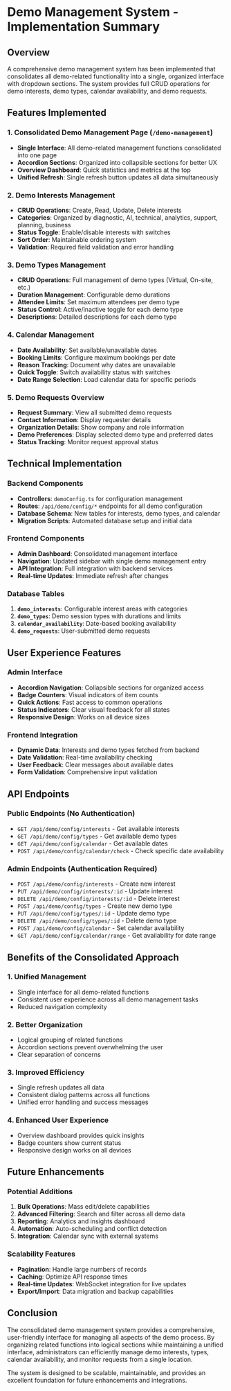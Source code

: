 # Demo Management System - Implementation Summary

## Overview
A comprehensive demo management system has been implemented that consolidates all demo-related functionality into a single, organized interface with dropdown sections. The system provides full CRUD operations for demo interests, demo types, calendar availability, and demo requests.

## Features Implemented

### 1. Consolidated Demo Management Page (`/demo-management`)
- **Single Interface**: All demo-related management functions consolidated into one page
- **Accordion Sections**: Organized into collapsible sections for better UX
- **Overview Dashboard**: Quick statistics and metrics at the top
- **Unified Refresh**: Single refresh button updates all data simultaneously

### 2. Demo Interests Management
- **CRUD Operations**: Create, Read, Update, Delete interests
- **Categories**: Organized by diagnostic, AI, technical, analytics, support, planning, business
- **Status Toggle**: Enable/disable interests with switches
- **Sort Order**: Maintainable ordering system
- **Validation**: Required field validation and error handling

### 3. Demo Types Management
- **CRUD Operations**: Full management of demo types (Virtual, On-site, etc.)
- **Duration Management**: Configurable demo durations
- **Attendee Limits**: Set maximum attendees per demo type
- **Status Control**: Active/inactive toggle for each demo type
- **Descriptions**: Detailed descriptions for each demo type

### 4. Calendar Management
- **Date Availability**: Set available/unavailable dates
- **Booking Limits**: Configure maximum bookings per date
- **Reason Tracking**: Document why dates are unavailable
- **Quick Toggle**: Switch availability status with switches
- **Date Range Selection**: Load calendar data for specific periods

### 5. Demo Requests Overview
- **Request Summary**: View all submitted demo requests
- **Contact Information**: Display requester details
- **Organization Details**: Show company and role information
- **Demo Preferences**: Display selected demo type and preferred dates
- **Status Tracking**: Monitor request approval status

## Technical Implementation

### Backend Components
- **Controllers**: `demoConfig.ts` for configuration management
- **Routes**: `/api/demo/config/*` endpoints for all demo configuration
- **Database Schema**: New tables for interests, demo types, and calendar
- **Migration Scripts**: Automated database setup and initial data

### Frontend Components
- **Admin Dashboard**: Consolidated management interface
- **Navigation**: Updated sidebar with single demo management entry
- **API Integration**: Full integration with backend services
- **Real-time Updates**: Immediate refresh after changes

### Database Tables
1. **`demo_interests`**: Configurable interest areas with categories
2. **`demo_types`**: Demo session types with durations and limits
3. **`calendar_availability`**: Date-based booking availability
4. **`demo_requests`**: User-submitted demo requests

## User Experience Features

### Admin Interface
- **Accordion Navigation**: Collapsible sections for organized access
- **Badge Counters**: Visual indicators of item counts
- **Quick Actions**: Fast access to common operations
- **Status Indicators**: Clear visual feedback for all states
- **Responsive Design**: Works on all device sizes

### Frontend Integration
- **Dynamic Data**: Interests and demo types fetched from backend
- **Date Validation**: Real-time availability checking
- **User Feedback**: Clear messages about available dates
- **Form Validation**: Comprehensive input validation

## API Endpoints

### Public Endpoints (No Authentication)
- `GET /api/demo/config/interests` - Get available interests
- `GET /api/demo/config/types` - Get available demo types
- `GET /api/demo/config/calendar` - Get available dates
- `POST /api/demo/config/calendar/check` - Check specific date availability

### Admin Endpoints (Authentication Required)
- `POST /api/demo/config/interests` - Create new interest
- `PUT /api/demo/config/interests/:id` - Update interest
- `DELETE /api/demo/config/interests/:id` - Delete interest
- `POST /api/demo/config/types` - Create new demo type
- `PUT /api/demo/config/types/:id` - Update demo type
- `DELETE /api/demo/config/types/:id` - Delete demo type
- `POST /api/demo/config/calendar` - Set calendar availability
- `GET /api/demo/config/calendar/range` - Get availability for date range

## Benefits of the Consolidated Approach

### 1. **Unified Management**
- Single interface for all demo-related functions
- Consistent user experience across all demo management tasks
- Reduced navigation complexity

### 2. **Better Organization**
- Logical grouping of related functions
- Accordion sections prevent overwhelming the user
- Clear separation of concerns

### 3. **Improved Efficiency**
- Single refresh updates all data
- Consistent dialog patterns across all functions
- Unified error handling and success messages

### 4. **Enhanced User Experience**
- Overview dashboard provides quick insights
- Badge counters show current status
- Responsive design works on all devices

## Future Enhancements

### Potential Additions
1. **Bulk Operations**: Mass edit/delete capabilities
2. **Advanced Filtering**: Search and filter across all demo data
3. **Reporting**: Analytics and insights dashboard
4. **Automation**: Auto-scheduling and conflict detection
5. **Integration**: Calendar sync with external systems

### Scalability Features
- **Pagination**: Handle large numbers of records
- **Caching**: Optimize API response times
- **Real-time Updates**: WebSocket integration for live updates
- **Export/Import**: Data migration and backup capabilities

## Conclusion

The consolidated demo management system provides a comprehensive, user-friendly interface for managing all aspects of the demo process. By organizing related functions into logical sections while maintaining a unified interface, administrators can efficiently manage demo interests, types, calendar availability, and monitor requests from a single location.

The system is designed to be scalable, maintainable, and provides an excellent foundation for future enhancements and integrations.
